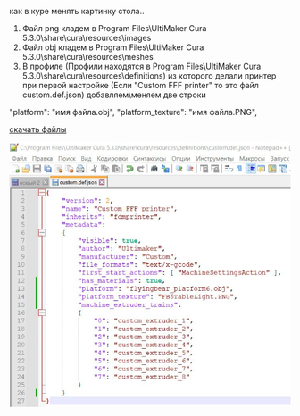  как в куре менять картинку стола..
1) Файл png кладем в Program Files\UltiMaker Cura 5.3.0\share\cura\resources\images
2) Файл obj кладем в Program Files\UltiMaker Cura 5.3.0\share\cura\resources\meshes
3) В профиле (Профили находятся в Program Files\UltiMaker Cura 5.3.0\share\cura\resources\definitions) из которого делали принтер при первой настройке (Если "Custom FFF printer" то это файл custom.def.json) добавляем\меняем две строки

"platform": "имя файла.obj",
"platform_texture": "имя файла.PNG",

[скачать файлы](FBG6_Table.rar)

![](cura_table.jpg)